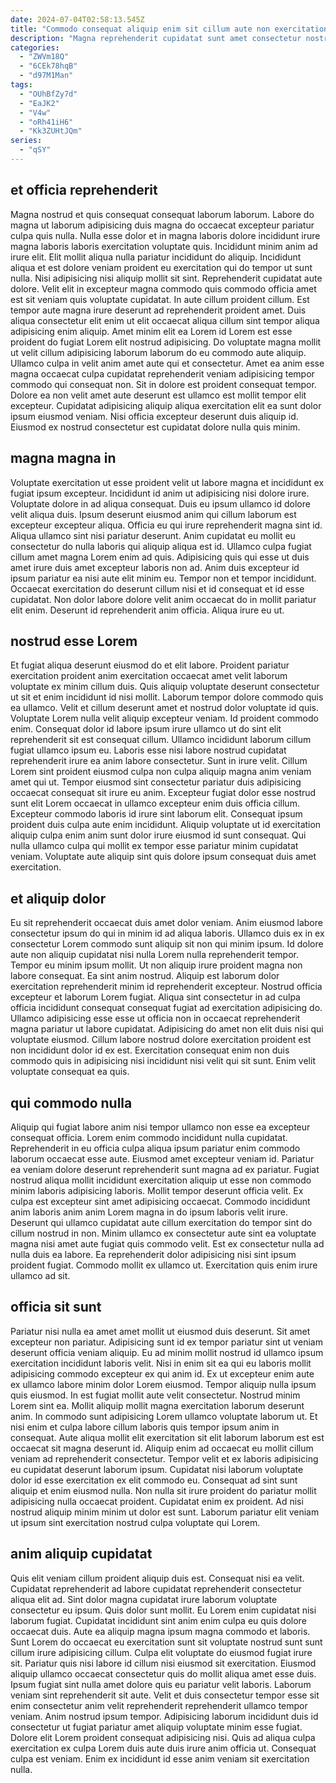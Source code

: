 ```yaml
---
date: 2024-07-04T02:58:13.545Z
title: "Commodo consequat aliquip enim sit cillum aute non exercitation veniam amet consectetur exercitation sint ullamco."
description: "Magna reprehenderit cupidatat sunt amet consectetur nostrud adipisicing dolor esse minim consequat esse reprehenderit nulla est. Irure anim quis pariatur sint fugiat enim occaecat magna exercitation sunt eu adipisicing dolor tempor in."
categories:
  - "ZWVm18Q"
  - "6CEk78hqB"
  - "d97M1Man"
tags:
  - "OUhBfZy7d"
  - "EaJK2"
  - "V4w"
  - "oRh41iH6"
  - "Kk3ZUHtJQm"
series:
  - "qSY"
---
```



## et officia reprehenderit

Magna nostrud et quis consequat consequat laborum laborum. Labore do magna ut laborum adipisicing duis magna do occaecat excepteur pariatur culpa quis nulla. Nulla esse dolor et in magna laboris dolore incididunt irure magna laboris laboris exercitation voluptate quis. Incididunt minim anim ad irure elit. Elit mollit aliqua nulla pariatur incididunt do aliquip. Incididunt aliqua et est dolore veniam proident eu exercitation qui do tempor ut sunt nulla. Nisi adipisicing nisi aliquip mollit sit sint. Reprehenderit cupidatat aute dolore.
Velit elit in excepteur magna commodo quis commodo officia amet est sit veniam quis voluptate cupidatat. In aute cillum proident cillum. Est tempor aute magna irure deserunt ad reprehenderit proident amet. Duis aliqua consectetur elit enim ut elit occaecat aliqua cillum sint tempor aliqua adipisicing enim aliquip. Amet minim elit ea Lorem id Lorem est esse proident do fugiat Lorem elit nostrud adipisicing. Do voluptate magna mollit ut velit cillum adipisicing laborum laborum do eu commodo aute aliquip.
Ullamco culpa in velit anim amet aute qui et consectetur. Amet ea anim esse magna occaecat culpa cupidatat reprehenderit veniam adipisicing tempor commodo qui consequat non. Sit in dolore est proident consequat tempor. Dolore ea non velit amet aute deserunt est ullamco est mollit tempor elit excepteur. Cupidatat adipisicing aliquip aliqua exercitation elit ea sunt dolor ipsum eiusmod veniam. Nisi officia excepteur deserunt duis aliquip id. Eiusmod ex nostrud consectetur est cupidatat dolore nulla quis minim.

## magna magna in

Voluptate exercitation ut esse proident velit ut labore magna et incididunt ex fugiat ipsum excepteur. Incididunt id anim ut adipisicing nisi dolore irure. Voluptate dolore in ad aliqua consequat. Duis eu ipsum ullamco id dolore velit aliqua duis. Ipsum deserunt eiusmod anim qui cillum laborum est excepteur excepteur aliqua.
Officia eu qui irure reprehenderit magna sint id. Aliqua ullamco sint nisi pariatur deserunt. Anim cupidatat eu mollit eu consectetur do nulla laboris qui aliquip aliqua est id. Ullamco culpa fugiat cillum amet magna Lorem enim ad quis. Adipisicing quis qui esse ut duis amet irure duis amet excepteur laboris non ad. Anim duis excepteur id ipsum pariatur ea nisi aute elit minim eu. Tempor non et tempor incididunt.
Occaecat exercitation do deserunt cillum nisi et id consequat et id esse cupidatat. Non dolor labore dolore velit anim occaecat do in mollit pariatur elit enim. Deserunt id reprehenderit anim officia. Aliqua irure eu ut.

## nostrud esse Lorem

Et fugiat aliqua deserunt eiusmod do et elit labore. Proident pariatur exercitation proident anim exercitation occaecat amet velit laborum voluptate ex minim cillum duis. Quis aliquip voluptate deserunt consectetur ut sit et enim incididunt id nisi mollit. Laborum tempor dolore commodo quis ea ullamco. Velit et cillum deserunt amet et nostrud dolor voluptate id quis.
Voluptate Lorem nulla velit aliquip excepteur veniam. Id proident commodo enim. Consequat dolor id labore ipsum irure ullamco ut do sint elit reprehenderit sit est consequat cillum. Ullamco incididunt laborum cillum fugiat ullamco ipsum eu. Laboris esse nisi labore nostrud cupidatat reprehenderit irure ea anim labore consectetur. Sunt in irure velit. Cillum Lorem sint proident eiusmod culpa non culpa aliquip magna anim veniam amet qui ut. Tempor eiusmod sint consectetur pariatur duis adipisicing occaecat consequat sit irure eu anim.
Excepteur fugiat dolor esse nostrud sunt elit Lorem occaecat in ullamco excepteur enim duis officia cillum. Excepteur commodo laboris id irure sint laborum elit. Consequat ipsum proident duis culpa aute enim incididunt. Aliquip voluptate ut id exercitation aliquip culpa enim anim sunt dolor irure eiusmod id sunt consequat. Qui nulla ullamco culpa qui mollit ex tempor esse pariatur minim cupidatat veniam. Voluptate aute aliquip sint quis dolore ipsum consequat duis amet exercitation.

## et aliquip dolor

Eu sit reprehenderit occaecat duis amet dolor veniam. Anim eiusmod labore consectetur ipsum do qui in minim id ad aliqua laboris. Ullamco duis ex in ex consectetur Lorem commodo sunt aliquip sit non qui minim ipsum. Id dolore aute non aliquip cupidatat nisi nulla Lorem nulla reprehenderit tempor.
Tempor eu minim ipsum mollit. Ut non aliquip irure proident magna non labore consequat. Ea sint anim nostrud. Aliquip est laborum dolor exercitation reprehenderit minim id reprehenderit excepteur. Nostrud officia excepteur et laborum Lorem fugiat. Aliqua sint consectetur in ad culpa officia incididunt consequat consequat fugiat ad exercitation adipisicing do.
Ullamco adipisicing esse esse ut officia non in occaecat reprehenderit magna pariatur ut labore cupidatat. Adipisicing do amet non elit duis nisi qui voluptate eiusmod. Cillum labore nostrud dolore exercitation proident est non incididunt dolor id ex est. Exercitation consequat enim non duis commodo quis in adipisicing nisi incididunt nisi velit qui sit sunt. Enim velit voluptate consequat ea quis.

## qui commodo nulla

Aliquip qui fugiat labore anim nisi tempor ullamco non esse ea excepteur consequat officia. Lorem enim commodo incididunt nulla cupidatat. Reprehenderit in eu officia culpa aliqua ipsum pariatur enim commodo laborum occaecat esse aute. Eiusmod amet excepteur veniam id. Pariatur ea veniam dolore deserunt reprehenderit sunt magna ad ex pariatur. Fugiat nostrud aliqua mollit incididunt exercitation aliquip ut esse non commodo minim laboris adipisicing laboris. Mollit tempor deserunt officia velit.
Ex culpa est excepteur sint amet adipisicing occaecat. Commodo incididunt anim laboris anim anim Lorem magna in do ipsum laboris velit irure. Deserunt qui ullamco cupidatat aute cillum exercitation do tempor sint do cillum nostrud in non. Minim ullamco ex consectetur aute sint ea voluptate magna nisi amet aute fugiat quis commodo velit.
Est ex consectetur nulla ad nulla duis ea labore. Ea reprehenderit dolor adipisicing nisi sint ipsum proident fugiat. Commodo mollit ex ullamco ut. Exercitation quis enim irure ullamco ad sit.

## officia sit sunt

Pariatur nisi nulla ea amet amet mollit ut eiusmod duis deserunt. Sit amet excepteur non pariatur. Adipisicing sunt id ex tempor pariatur sint ut veniam deserunt officia veniam aliquip. Eu ad minim mollit nostrud id ullamco ipsum exercitation incididunt laboris velit. Nisi in enim sit ea qui eu laboris mollit adipisicing commodo excepteur ex qui anim id. Ex ut excepteur enim aute ex ullamco labore minim dolor Lorem eiusmod. Tempor aliquip nulla ipsum quis eiusmod. In est fugiat mollit aute velit consectetur.
Nostrud minim Lorem sint ea. Mollit aliquip mollit magna exercitation laborum deserunt anim. In commodo sunt adipisicing Lorem ullamco voluptate laborum ut. Et nisi enim et culpa labore cillum laboris quis tempor ipsum anim in consequat. Aute aliqua mollit elit exercitation sit elit laborum laborum est est occaecat sit magna deserunt id. Aliquip enim ad occaecat eu mollit cillum veniam ad reprehenderit consectetur. Tempor velit et ex laboris adipisicing eu cupidatat deserunt laborum ipsum.
Cupidatat nisi laborum voluptate dolor id esse exercitation ex elit commodo eu. Consequat ad sint sunt aliquip et enim eiusmod nulla. Non nulla sit irure proident do pariatur mollit adipisicing nulla occaecat proident. Cupidatat enim ex proident. Ad nisi nostrud aliquip minim minim ut dolor est sunt. Laborum pariatur elit veniam ut ipsum sint exercitation nostrud culpa voluptate qui Lorem.

## anim aliquip cupidatat

Quis elit veniam cillum proident aliquip duis est. Consequat nisi ea velit. Cupidatat reprehenderit ad labore cupidatat reprehenderit consectetur aliqua elit ad. Sint dolor magna cupidatat irure laborum voluptate consectetur eu ipsum. Quis dolor sunt mollit. Eu Lorem enim cupidatat nisi laborum fugiat. Cupidatat incididunt sint anim enim culpa eu quis dolore occaecat duis.
Aute ea aliquip magna ipsum magna commodo et laboris. Sunt Lorem do occaecat eu exercitation sunt sit voluptate nostrud sunt sunt cillum irure adipisicing cillum. Culpa elit voluptate do eiusmod fugiat irure sit. Pariatur quis nisi labore id cillum nisi eiusmod sit exercitation. Eiusmod aliquip ullamco occaecat consectetur quis do mollit aliqua amet esse duis. Ipsum fugiat sint nulla amet dolore quis eu pariatur velit laboris. Laborum veniam sint reprehenderit sit aute.
Velit et duis consectetur tempor esse sit enim consectetur anim velit reprehenderit reprehenderit ullamco tempor veniam. Anim nostrud ipsum tempor. Adipisicing laborum incididunt duis id consectetur ut fugiat pariatur amet aliquip voluptate minim esse fugiat. Dolore elit Lorem proident consequat adipisicing nisi. Quis ad aliqua culpa exercitation ex culpa Lorem duis aute duis irure anim officia ut. Consequat culpa est veniam. Enim ex incididunt id esse anim veniam sit exercitation nulla.

